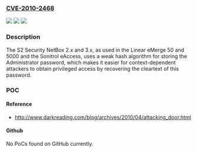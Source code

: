 ### [CVE-2010-2468](https://cve.mitre.org/cgi-bin/cvename.cgi?name=CVE-2010-2468)
![](https://img.shields.io/static/v1?label=Product&message=n%2Fa&color=blue)
![](https://img.shields.io/static/v1?label=Version&message=n%2Fa&color=blue)
![](https://img.shields.io/static/v1?label=Vulnerability&message=n%2Fa&color=brighgreen)

### Description

The S2 Security NetBox 2.x and 3.x, as used in the Linear eMerge 50 and 5000 and the Sonitrol eAccess, uses a weak hash algorithm for storing the Administrator password, which makes it easier for context-dependent attackers to obtain privileged access by recovering the cleartext of this password.

### POC

#### Reference
- http://www.darkreading.com/blog/archives/2010/04/attacking_door.html

#### Github
No PoCs found on GitHub currently.


